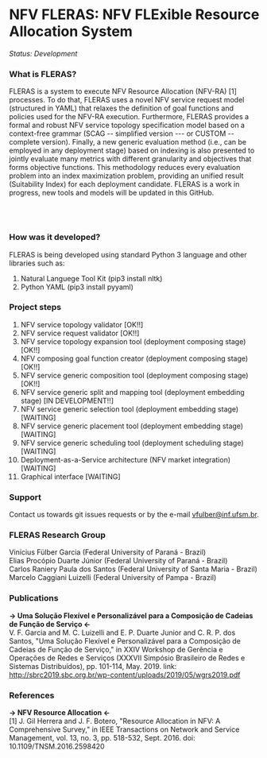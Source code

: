 NFV FLERAS: NFV FLExible Resource Allocation System
========================================================

*Status: Development*

### What is FLERAS?

<p style=”text-align: justify;”>FLERAS is a system to execute NFV Resource Allocation (NFV-RA) [1] processes. To do that, FLERAS uses a novel NFV service request model (structured in YAML) that relaxes the definition of goal functions and policies used for the NFV-RA execution. Furthermore, FLERAS provides a formal and robust NFV service topology specification model based on a context-free grammar (SCAG -- simplified version --- or CUSTOM -- complete version). Finally, a new generic evaluation method (i.e., can be employed in any deployment stage) based on indexing is also presented to jointly evaluate many metrics with different granularity and objectives that forms objective functions. This methodology reduces every evaluation problem into an index maximization problem, providing an unified result (Suitability Index) for each deployment candidate. FLERAS is a work in progress, new tools and models will be updated in this GitHub.</p><br/>
<br/>

### How was it developed?

FLERAS is being developed using standard Python 3 language and other libraries such as:<br/>
1. Natural Languege Tool Kit (pip3 install nltk)<br/>
2. Python YAML (pip3 install pyyaml)

### Project steps

1. NFV service topology validator [OK!!]<br/>
2. NFV service request validator [OK!!]<br/>
3. NFV service topology expansion tool (deployment composing stage) [OK!!]<br/>
4. NFV composing goal function creator (deployment composing stage) [OK!!]<br/>
5. NFV service generic composition tool (deployment composing stage) [OK!!]<br/>
6. NFV service generic split and mapping tool (deployment embedding stage) [IN DEVELOPMENT!!]<br/>
7. NFV service generic selection tool (deployment embedding stage) [WAITING]<br/>
8. NFV service generic placement tool (deployment embedding stage) [WAITING]<br/>
8. NFV service generic scheduling tool (deployment scheduling stage) [WAITING]<br/>
8. Deployment-as-a-Service architecture (NFV market integration) [WAITING]<br/>
9. Graphical interface [WAITING]

### Support

Contact us towards git issues requests or by the e-mail vfulber@inf.ufsm.br.

### FLERAS Research Group

Vinícius Fülber Garcia (Federal University of Paraná - Brazil)<br/>
Elias Procópio Duarte Júnior (Federal University of Paraná - Brazil)<br/>
Carlos Raniery Paula dos Santos (Federal University of Santa Maria - Brazil)<br/>
Marcelo Caggiani Luizelli (Federal University of Pampa - Brazil)<br/>

### Publications

**-> Uma Solução Flexível e Personalizável para a Composição de Cadeias de Função de Serviço <-<br/>**
V. F. Garcia and M. C. Luizelli and E. P. Duarte Junior and C. R. P. dos Santos, "Uma Solução Flexível e Personalizável para a Composição de Cadeias de Função de Serviço," in XXIV Workshop de Gerência e Operações de Redes e Serviços (XXXVII Simpósio Brasileiro de Redes e Sistemas Distribuídos), pp. 101-114, May. 2019. link: http://sbrc2019.sbc.org.br/wp-content/uploads/2019/05/wgrs2019.pdf  

### References

**-> NFV Resource Allocation <-<br/>**
[1] J. Gil Herrera and J. F. Botero, "Resource Allocation in NFV: A Comprehensive Survey," in IEEE Transactions on Network and Service Management, vol. 13, no. 3, pp. 518-532, Sept. 2016. doi: 10.1109/TNSM.2016.2598420
